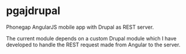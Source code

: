 pgajdrupal
==========

Phonegap AngularJS mobile app with Drupal as REST server.

The current module depends on a custom Drupal module which I have developed to handle the REST request made from Angular
to the server.